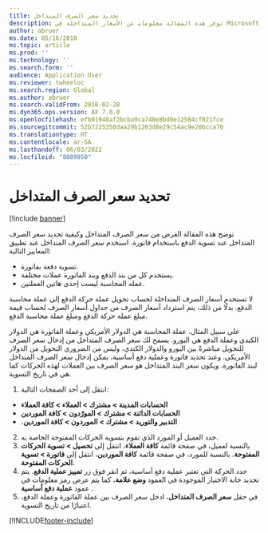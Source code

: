 ```yaml
---
title: تحديد سعر الصرف المتداخل
description: توفر هذه المقالة معلومات عن الأسعار المتداخلة في Microsoft Dynamics 365 Finance.
author: abruer
ms.date: 05/16/2018
ms.topic: article
ms.prod: ''
ms.technology: ''
ms.search.form: ''
audience: Application User
ms.reviewer: twheeloc
ms.search.region: Global
ms.author: abruer
ms.search.validFrom: 2016-02-28
ms.dyn365.ops.version: AX 7.0.0
ms.openlocfilehash: efb01948af2bcba9ca740e8bd0e12584cf021fce
ms.sourcegitcommit: 52b7225350daa29b1263d8e29c54ac9e20bcca70
ms.translationtype: HT
ms.contentlocale: ar-SA
ms.lasthandoff: 06/03/2022
ms.locfileid: "8889950"
---
```

# <a name="specify-the-cross-rate"></a>تحديد سعر الصرف المتداخل

[!include [banner](../includes/banner.md)]

توضح هذه المقالة الغرض من سعر الصرف المتداخل وكيفية تحديد سعر الصرف المتداخل عند تسوية الدفع باستخدام فاتورة. استخدم سعر الصرف المتداخل عند تطبيق المعايير التالية: 
-   تسوية دفعة بفاتورة. 
-   يستخدم كل من بند الدفع وبند الفاتورة عملات مختلفة. 
-   عمله المحاسبة ليست إحدى هاتين العملتين. 

لا تستخدم أسعار الصرف المتداخلة لحساب تحويل عملة حركة الدفع إلى عملة محاسبة الدفع. بدلًا من ذلك، يتم استرداد أسعار الصرف من جداول أسعار الصرف لحساب قيمة مبلغ عملة حركة الدفع ومبلغ عملة محاسبة الدفع. 

على سبيل المثال، عملة المحاسبة هي الدولار الأمريكي وعملة الفاتورة هي الدولار الكندي وعملة الدفع هي اليورو. يسمح لك سعر الصرف المتداخل من إدخال سعر الصرف للتحويل مباشرةً بين اليورو والدولار الكندي، وليس من الضروري التحويل من الدولار الأمريكي. وعند تحديد فاتورة وعملية دفع أساسية، يمكن إدخال سعر الصرف المتداخل لبند الفاتورة. ويكون سعر البند المتداخل هو سعر الصرف بين العملات لهذه الحركات كما هي في تاريخ التسوية.

1.  انتقل إلى أحد الصفحات التالية:
- **الحسابات المدينة > مشترك > العملاء > كافة العملاء** 
- **الحسابات الدائنة > مشترك > المورّدون‬ > كافة الموردين** 
- **‏‫التدبير والتوريد > مشترك > الموردون > كافة الموردين‏‫.**
2.  حدد العميل أو المورد الذي تقوم بتسوية الحركات المفتوحة الخاصة به. 
3.  بالنسبة لعميل، في صفحة قائمة **كافة العملاء**، انتقل إلى **تحصيل > تسوية الحركات المفتوحة**. بالنسبة للمورد، في صفحة قائمة **كافة الموردين**، انتقل إلى **فاتورة > تسوية الحركات المفتوحة**. 
4.  حدد الحركة التي تعتبر عملية دفع أساسية، ثم انقر فوق زر **تمييز عملية الدفع**. يتم تحديد خانة الاختيار الموجودة في العمود **وضع علامة**، كما يتم عرض رمز معلومات في عمود **عملية دفع أساسية** . 
5.  في حقل **سعر الصرف المتداخل**، ادخل سعر الصرف بين عملة الفاتورة وعملة الدفع، اعتبارًا من تاريخ التسوية. 


[!INCLUDE[footer-include](../../includes/footer-banner.md)]
